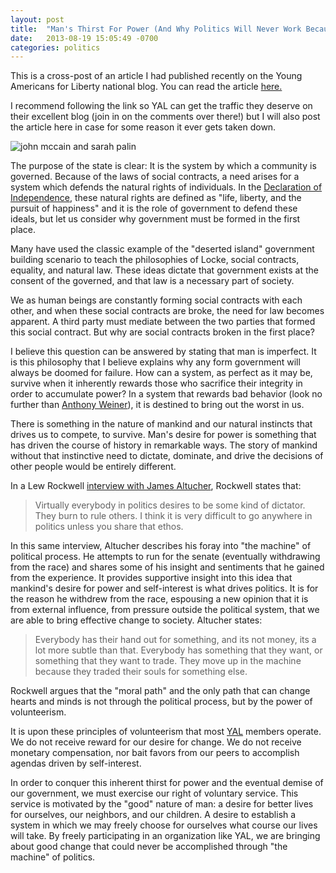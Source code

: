 ```yaml
---
layout: post
title:  "Man's Thirst For Power (And Why Politics Will Never Work Because Of It)"
date:   2013-08-19 15:05:49 -0700
categories: politics
---
```

This is a cross-post of an article I had published recently on the Young Americans for Liberty national blog. You can read the article [here.](http://www.yaliberty.org/posts/mans-thirst-for-power-and-why-politics-will-never-work-because-of-it)

I recommend following the link so YAL can get the traffic they deserve on their excellent blog (join in on the comments over there!) but I will also post the article here in case for some reason it ever gets taken down.

![john mccain and sarah palin](https://www.indybay.org/uploads/2008/10/12/thatstheticketsmall_1.jpg)

The purpose of the state is clear: It is the system by which a community is governed. Because of the laws of social contracts, a need arises for a system which defends the natural rights of individuals. In the [Declaration of Independence](http://www.archives.gov/exhibits/charters/declaration_transcript.html), these natural rights are defined as "life, liberty, and the pursuit of happiness" and it is the role of government to defend these ideals, but let us consider why government must be formed in the first place.

Many have used the classic example of the "deserted island" government building scenario to teach the philosophies of Locke, social contracts, equality, and natural law. These ideas dictate that government exists at the consent of the governed, and that law is a necessary part of society.

We as human beings are constantly forming social contracts with each other, and when these social contracts are broke, the need for law becomes apparent. A third party must mediate between the two parties that formed this social contract. But why are social contracts broken in the first place?

I believe this question can be answered by stating that man is imperfect. It is this philosophy that I believe explains why any form government will always be doomed for failure. How can a system, as perfect as it may be, survive when it inherently rewards those who sacrifice their integrity in order to accumulate power? In a system that rewards bad behavior (look no further than [Anthony Weiner](http://www.politico.com/story/2013/07/anthony-weiner-unraveling-94940.html)), it is destined to bring out the worst in us.

There is something in the nature of mankind and our natural instincts that drives us to compete, to survive. Man's desire for power is something that has driven the course of history in remarkable ways. The story of mankind without that instinctive need to dictate, dominate, and drive the decisions of other people would be entirely different. 

In a Lew Rockwell [interview with James Altucher](http://www.lewrockwell.com/podcast/377-tune-in-turn-on-drop-out/), Rockwell states that:

>Virtually everybody in politics desires to be some kind of dictator. They burn to rule others. I think it is very difficult to go anywhere in politics unless you share that ethos.

In this same interview, Altucher describes his foray into "the machine" of political process. He attempts to run for the senate (eventually withdrawing from the race) and shares some of his insight and sentiments that he gained from the experience. It provides supportive insight into this idea that mankind's desire for power and self-interest is what drives politics. It is for the reason he withdrew from the race, espousing a new opinion that it is from external influence, from pressure outside the political system, that we are able to bring effective change to society. Altucher states:

>Everybody has their hand out for something, and its not money, its a lot more subtle than that. Everybody has something that they want, or something that they want to trade. They move up in the machine because they traded their souls for something else.

Rockwell argues that the "moral path" and the only path that can change hearts and minds is not through the political process, but by the power of volunteerism.

It is upon these principles of volunteerism that most [YAL](http://www.yaliberty.org/about) members operate. We do not receive reward for our desire for change. We do not receive monetary compensation, nor bait favors from our peers to accomplish agendas driven by self-interest. 

In order to conquer this inherent thirst for power and the eventual demise of our government, we must exercise our right of voluntary service. This service is motivated by the "good" nature of man: a desire for better lives for ourselves, our neighbors, and our children. A desire to establish a system in which we may freely choose for ourselves what course our lives will take. By freely participating in an organization like YAL, we are bringing about good change that could never be accomplished through "the machine" of politics.